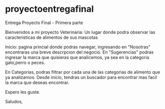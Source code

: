 # proyectoentregafinal

Entrega Proyecto Final - Primera parte

Bienvenidos a mi proyecto Veterinaria: Un lugar donde podra observar las caracteristicas de alimentos de sus mascotas

Inicio: pagina princial donde podras navegar, ingresando en "Nosotras" encontraras una breve descrpcion del negocio. 
En "Sugerencias" podras ingresar la marca que quisieras que analicemos, ya sea en la categoria gato,perro o peces. 

En Categorias, podras filtrar por cada una de las categorias de alimento que ya analizamos. 
Desde inicio, tendras un buscador para encontrar mas facil la marca que deseas encontrar.

Espero les guste.

Saludos,
